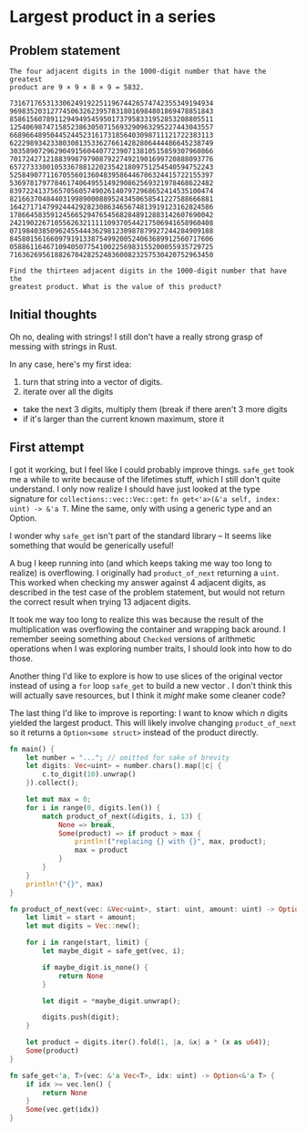 # Largest product in a series

## Problem statement

```
The four adjacent digits in the 1000-digit number that have the greatest
product are 9 × 9 × 8 × 9 = 5832.

73167176531330624919225119674426574742355349194934
96983520312774506326239578318016984801869478851843
85861560789112949495459501737958331952853208805511
12540698747158523863050715693290963295227443043557
66896648950445244523161731856403098711121722383113
62229893423380308135336276614282806444486645238749
30358907296290491560440772390713810515859307960866
70172427121883998797908792274921901699720888093776
65727333001053367881220235421809751254540594752243
52584907711670556013604839586446706324415722155397
53697817977846174064955149290862569321978468622482
83972241375657056057490261407972968652414535100474
82166370484403199890008895243450658541227588666881
16427171479924442928230863465674813919123162824586
17866458359124566529476545682848912883142607690042
24219022671055626321111109370544217506941658960408
07198403850962455444362981230987879927244284909188
84580156166097919133875499200524063689912560717606
05886116467109405077541002256983155200055935729725
71636269561882670428252483600823257530420752963450

Find the thirteen adjacent digits in the 1000-digit number that have the
greatest product. What is the value of this product?
```

## Initial thoughts

Oh no, dealing with strings! I still don't have a really strong grasp of messing with strings in Rust.

In any case, here's my first idea:
1. turn that string into a vector of digits.
2. iterate over all the digits
  * take the next 3 digits, multiply them (break if there aren't 3 more digits
  * if it's larger than the current known maximum, store it


## First attempt

I got it working, but I feel like I could probably improve things. `safe_get` took me a while to write because of the lifetimes stuff, which I still don't quite understand. I only now realize I should have just looked at the type signature for `collections::vec::Vec::get`:
`fn get<'a>(&'a self, index: uint) -> &'a T`. Mine the same, only with using a generic type and an Option.

I wonder why `safe_get` isn't part of the standard library – It seems like something that would be generically useful!

A bug I keep running into (and which keeps taking me way too long to realize) is overflowing. I originally had `product_of_next` returning a `uint`. This worked when checking my answer against 4 adjacent digits, as described in the test case of the problem statement, but would not return the correct result when trying 13 adjacent digits.

It took me way too long to realize this was because the result of the multiplication was overflowing the container and wrapping back around. I remember seeing something about `Checked` versions of arithmetic operations when I was exploring number traits, I should look into how to do those.

Another thing I'd like to explore is how to use slices of the original vector instead of using a `for` loop `safe_get` to build a new vector . I don't think this will actually save resources, but I think it *might* make some cleaner code?

The last thing I'd like to improve is reporting: I want to know which *n* digits yielded the largest product. This will likely involve changing `product_of_next` so it returns a `Option<some struct>` instead of the product directly.

```rust
fn main() {
    let number = "..."; // omitted for sake of brevity
    let digits: Vec<uint> = number.chars().map(|c| {
        c.to_digit(10).unwrap()
    }).collect();

    let mut max = 0;
    for i in range(0, digits.len()) {
        match product_of_next(&digits, i, 13) {
            None => break,
            Some(product) => if product > max {
                println!("replacing {} with {}", max, product);
                max = product
            }
        }
    }
    println!("{}", max)
}

fn product_of_next(vec: &Vec<uint>, start: uint, amount: uint) -> Option<u64> {
    let limit = start + amount;
    let mut digits = Vec::new();

    for i in range(start, limit) {
        let maybe_digit = safe_get(vec, i);

        if maybe_digit.is_none() {
            return None
        }

        let digit = *maybe_digit.unwrap();

        digits.push(digit);
    }

    let product = digits.iter().fold(1, |a, &x| a * (x as u64));
    Some(product)
}

fn safe_get<'a, T>(vec: &'a Vec<T>, idx: uint) -> Option<&'a T> {
    if idx >= vec.len() {
        return None
    }
    Some(vec.get(idx))
}
```
